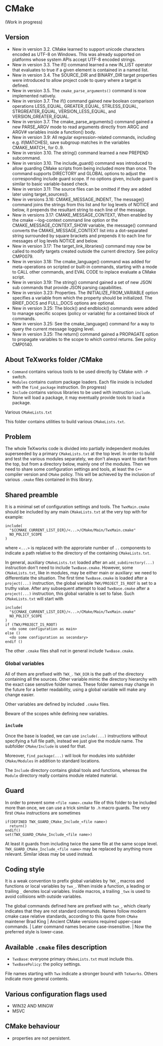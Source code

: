 # CMake

(Work in progress)

## Version

- New in version 3.2. CMake learned to support unicode characters encoded as UTF-8 on Windows. This was already supported on platforms whose system APIs accept UTF-8 encoded strings.
- New in version 3.3. The if() command learned a new IN_LIST operator that evaluates to true if a given element is contained in a named list.
- New in version 3.4. The SOURCE_DIR and BINARY_DIR target properties were introduced to allow project code to query where a target is defined.
- New in version 3.5. The `cmake_parse_arguments()` command is now implemented natively.
- New in version 3.7. The if() command gained new boolean comparison operations LESS_EQUAL, GREATER_EQUAL, STRLESS_EQUAL, STRGREATER_EQUAL, VERSION_LESS_EQUAL, and VERSION_GREATER_EQUAL.
- New in version 3.7. The cmake_parse_arguments() command gained a new PARSE_ARGV mode to read arguments directly from ARGC and ARGV# variables inside a function() body.
- New in version 3.9: All regular expression-related commands, including e.g. if(MATCHES), save subgroup matches in the variables CMAKE_MATCH_<n> for <n> 0..9.
- New in version 3.10. The string() command learned a new PREPEND subcommand.
- New in version 3.10. The include_guard() command was introduced to allow guarding CMake scripts from being included more than once. The command supports DIRECTORY and GLOBAL options to adjust the corresponding include guard scope. If no options given, include guard is similar to basic variable-based check.
- New in version 3.11: The source files can be omitted if they are added later using target_sources().
- New in versions 3.16: CMAKE_MESSAGE_INDENT, The message() command joins the strings from this list and for log levels of NOTICE and below, it prepends the resultant string to each line of the message.
- New in versions 3.17: CMAKE_MESSAGE_CONTEXT, When enabled by the cmake --log-context command line option or the CMAKE_MESSAGE_CONTEXT_SHOW variable, the message() command converts the CMAKE_MESSAGE_CONTEXT list into a dot-separated string surrounded by square brackets and prepends it to each line for messages of log levels NOTICE and below.
- New in version 3.17: The target_link_libraries() command may now be called to modify targets created outside the current directory. See policy CMP0079.
- New in version 3.18: The cmake_language() command was added for meta-operations on scripted or built-in commands, starting with a mode to CALL other commands, and EVAL CODE to inplace evaluate a CMake script.
- New in version 3.19: The string() command gained a set of new JSON sub commands that provide JSON parsing capabilities.
- New in version 3.23: Properties. The INITIALIZE_FROM_VARIABLE option specifies a variable from which the property should be initialized. The BRIEF_DOCS and FULL_DOCS options are optional.
- New in version 3.25: The block() and endblock() commands were added to manage specific scopes (policy or variable) for a contained block of commands.
- New in version 3.25: See the cmake_language() command for a way to query the current message logging level.
- New in version 3.25: The return() command gained a PROPAGATE option to propagate variables to the scope to which control returns. See policy CMP0140.

## About TeXworks folder /CMake

* `Command` contains various tools to be used directly by CMake with `-P` switch.
* `Modules` contains custom package loaders. Each file inside is included
  with the `find_package` instruction. (In progress)
* `Include` contains various libraries to be used with instruction `include`.
  None will load a package, it may eventually provide tools to load a package.

Various `CMakeLists.txt`

This folder contains utilities to build various `CMakeLists.txt`.

## Problem
The whole TeXworks code is divided into partially independent modules superseeded by a primary `CMakeLists.txt` at the top level.
In order to build and test the various modules separately,
we don't always want to start from the top, but from a directory below, mainly one of the modules.
Then we need to share some configuration settings and tools,
at least the `C++` compiler version and `CMake` policy.
This will be achieved by the inclusion of various `.cmake` files contained in this library.


## Shared preamble
It is a minimal set of configuration settings and tools.
The `TwxMain.cmake` should be included by any main `CMakeLists.txt` at the very top with for example:
```
include(
  "${CMAKE_CURRENT_LIST_DIR}/<...>/CMake/Main/TwxMain.cmake"
  NO_POLICY_SCOPE
)
```
where `<...>` is replaced with the approriate number of `..` components to indicate a path relative to the directory of the containing `CMakeLists.txt`.

In general, auxiliary `CMakeLists.txt` loaded after an `add_subdirectory(...)` instruction don't need to include `TwxBase.cmake`.
However, some `CMakeLists.txt`, like in modules, may be either main or auxiliary: we need to differentiate the situation.
The first time `TwxBase.cmake` is loaded after a `project(...)` instruction,
the global variable `TWX/PROJECT_IS_ROOT` is set to a truthy value.
After any subsequent attempt to load `TwxBase.cmake` after a `project(...)` instruction,
this global variable is set to false.
Such `CMakeLists.txt` will start with
```
include(
  "${CMAKE_CURRENT_LIST_DIR}/<...>/CMake/Main/TwxMain.cmake"
  NO_POLICY_SCOPE
)
if (TWX/PROJECT_IS_ROOT)
  <do some configuration as main>
else ()
  <do some configuration as secondary>
endif ()
```

The other `.cmake` files shall not in general include `TwxBase.cmake`.

### Global variables
All of them are prefixed with `TWX_`.
`TWX_DIR` is the path of the directory containing all the sources. Other variable mimic the directory hierarchy with the exact case sensitive folder names. These folder names may change in the future for a better readability, using a global variable will make any change easier.

Other variables are defined by included `.cmake` files.

Beware of the scopes while defining new variables.

### `include`
Once the base is loaded, we can use `include(...)` instructions without specifying a full file path, instead we just give the module name. The subfolder `CMake/Include` is used for that.

Moreover, `find_package(...)` will look for modules into subfolder `CMake/Modules` in addition to standard locations.

The `Include` directory contains global tools and functions, whereas the `Module` directory really contains module related material.

## Guard
In order to prevent some `<file name>.cmake` file of this folder to be included more than once, we can use a trick similar to `.h` macro guards.
The very first `CMake` instructions are sometimes
```
if(DEFINED TWX_GUARD_CMake_Include_<file name>)
  return()
endif()
set(TWX_GUARD_CMake_Include_<file name>)
```
At least it guards from including twice the same file at the same scope level.
`TWX_GUARD_CMake_Include_<file name>` may be replaced by anything more relevant.
Similar ideas may be used instead.

## Coding style
It is a weak convention to prefix global variables by `TWX_`, macros and functions or local variables by `twx_`. When inside a function,
a leading or trailing `_` denotes local variables. Inside macros, a trailing `_twx` is used to avoid collisions with outside variables.

The global commands defined here are prefixed with `twx_`,
which clearly indicates that they are not standard commands.
Names follow modern cmake case relative standards,
according to this quote from `CMake` maintener Brad King
  | Ancient CMake versions required upper-case commands.
  | Later command names became case-insensitive.
  | Now the preferred style is lower-case.

## Available `.cmake` files description

* `TwxBase`: everyone primary `CMakeLists.txt` must include this.
* `TwxBasePolicy`: the policy settings.

File names starting with `Twx` indicate a stronger bound with `TeXworks`.
Others indicate more general contents.

## Various configuration flags used

* WIN32 AND MINGW
* MSVC

## CMake behaviour

- properties are not persistent.
